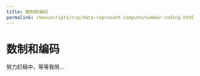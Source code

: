 ```yaml
---
title: 数制和编码
permalink: /manuscripts/ccp/data-represent-compute/number-coding.html
---
```


# 数制和编码

努力赶稿中，等等我呀...
